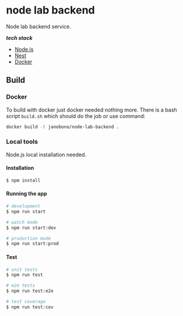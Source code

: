 # node lab backend

Node lab backend service.

***tech stack***

* [Node.js](https://nodejs.org)
* [Nest](https://github.com/nestjs/nest)
* [Docker](https://www.docker.com)

## Build

### Docker

To build with docker just docker needed nothing more. There is a bash script `build.sh` which should do the job or use command:

```bash
docker build -t janobono/node-lab-backend .
```

### Local tools

Node.js local installation needed.

#### Installation

```bash
$ npm install
```

#### Running the app

```bash
# development
$ npm run start

# watch mode
$ npm run start:dev

# production mode
$ npm run start:prod
```

#### Test

```bash
# unit tests
$ npm run test

# e2e tests
$ npm run test:e2e

# test coverage
$ npm run test:cov
```
